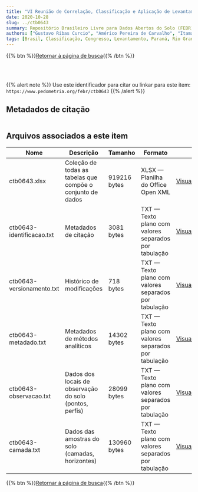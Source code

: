 ```yaml
---
title: "VI Reunião de Correlação, Classificação e Aplicação de Levantamentos de Solos RS/SC/PR"
date: 2020-10-28
slug: ../ctb0643
summary: Repositório Brasileiro Livre para Dados Abertos do Solo (FEBR) | A febre dos dados de solo no Brasil
authors: ["Gustavo Ribas Curcio", "Américo Pereira de Carvalho", "Itamar Antonio Bognola", "Renato Antonio Dedecek", "Raphael D. dos Santos", "Iderê Azevedo Gomes", "Márcio Rossi", "Maurício Rizzato Coelho", "Washington de Oliveira Barreto", "Aluísio Granado de Andrade", "Jaime Antônio de Almeida", "Sebastião Barreiros Calderano", "João Carlos Ker", "Mauro da Conceição", "Antônio Carlos Saraiva da Costa", "Álvaro Pires da Silva", "Neyde F. B. Giarola"]
tags: [Brasil, Classificação, Congresso, Levantamento, Paraná, Rio Grande do Sul, Santa Catarina, Solo]
---
```


<style>
div.alert > div {
    font-size: 0.8rem;
}
</style>

{{% btn %}}<a href="/febr/buscar/">Retornar à página de busca</a>{{% /btn %}}

<br>
<br>

{{% alert note %}}
Use este identificador para citar ou linkar para este item: `https://www.pedometria.org/febr/ctb0643`
{{% /alert %}}

## Metadados de citação

<table>
<!-- Fonte: https://gist.github.com/jfreels/6814721 -->
<script src="https://d3js.org/d3.v3.min.js" charset="utf-8"></script>
<script type='text/javascript' src='/febr/buscar/script.js'></script>
<script type='text/javascript'>
  d3.tsv('ctb0643-identificacao.txt',function (data) {
    var columns = ['campo', 'valor']
    tabulate(data, columns)
  })
</script>
</table>

## Arquivos associados a este item

<table style="width:100%">
  <thead>
    <tr>
      <th>Nome</th>
      <th>Descrição</th>
      <th>Tamanho</th>
      <th>Formato</th>
      <th></th>
    </tr>
  </thead>
  <tbody>
    <tr>
      <td>ctb0643.xlsx</td>
      <td>Coleção de todas as tabelas que compõe o conjunto de dados</td>
      <td>919216 bytes</td>
      <td>XLSX — Planilha do Office Open XML</td>
      <td><a href="https://cloud.utfpr.edu.br/index.php/s/Df6dhfzYJ1DDeso/download?path=%2Fctb0643&files=ctb0643.xlsx" class="btn btn-primary btn-block" role="button">Visualizar/Abrir</a></td>
    </tr>
    <tr>
      <td>ctb0643-identificacao.txt</td>
      <td>Metadados de citação</td>
      <td>3081 bytes</td>
      <td>TXT — Texto plano com valores separados por tabulação</td>
      <td><a href="https://cloud.utfpr.edu.br/index.php/s/Df6dhfzYJ1DDeso/download?path=%2Fctb0643&files=ctb0643-identificacao.txt" class="btn btn-primary btn-block" role="button">Visualizar/Abrir</a></td>
    </tr>
    <tr>
      <td>ctb0643-versionamento.txt</td>
      <td>Histórico de modificações</td>
      <td>718 bytes</td>
      <td>TXT — Texto plano com valores separados por tabulação</td>
      <td><a href="https://cloud.utfpr.edu.br/index.php/s/Df6dhfzYJ1DDeso/download?path=%2Fctb0643&files=ctb0643-versionamento.txt" class="btn btn-primary btn-block" role="button">Visualizar/Abrir</a></td>
    </tr>
    <tr>
      <td>ctb0643-metadado.txt</td>
      <td>Metadados de métodos analíticos</td>
      <td>14302 bytes</td>
      <td>TXT — Texto plano com valores separados por tabulação</td>
      <td><a href="https://cloud.utfpr.edu.br/index.php/s/Df6dhfzYJ1DDeso/download?path=%2Fctb0643&files=ctb0643-metadado.txt" class="btn btn-primary btn-block" role="button">Visualizar/Abrir</a></td>
    </tr>
    <tr>
      <td>ctb0643-observacao.txt</td>
      <td>Dados dos locais de observação do solo (pontos, perfis)</td>
      <td>28099 bytes</td>
      <td>TXT — Texto plano com valores separados por tabulação</td>
      <td><a href="https://cloud.utfpr.edu.br/index.php/s/Df6dhfzYJ1DDeso/download?path=%2Fctb0643&files=ctb0643-observacao.txt" class="btn btn-primary btn-block" role="button">Visualizar/Abrir</a></td>
    </tr>
    <tr>
      <td>ctb0643-camada.txt</td>
      <td>Dados das amostras do solo (camadas, horizontes)</td>
      <td>130960 bytes</td>
      <td>TXT — Texto plano com valores separados por tabulação</td>
      <td><a href="https://cloud.utfpr.edu.br/index.php/s/Df6dhfzYJ1DDeso/download?path=%2Fctb0643&files=ctb0643-camada.txt" class="btn btn-primary btn-block" role="button">Visualizar/Abrir</a></td>
    </tr>
  </tbody>
</table>

{{% btn %}}<a href="/febr/buscar/">Retornar à página de busca</a>{{% /btn %}}

